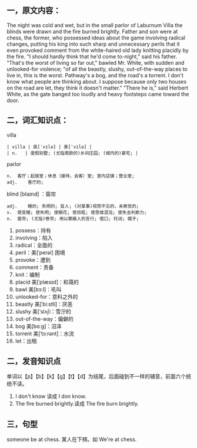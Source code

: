 ## 一，原文内容：
The night was cold and wet, but in the small parlor of Laburnum Villa the blinds were drawn and the fire burned brightly. Father and son were at chess, the former, who possessed ideas about the game involving radical changes, putting his king into such sharp and unnecessary perils that it even provoked comment from the white-haired old lady knitting placidly by the fire.
"I should hardly think that he'd come to-night," said his father.
"That's the worst of living so far out," bawled Mr. White, with sudden and unlooked-for violence; "of all the beastly, slushy, out-of-the-way places to live in, this is the worst. Pathway's a bog, and the road's a torrent. I don't know what people are thinking about. I suppose because only two houses on the road are let, they think it doesn't matter."
"There he is," said Herbert White, as the gate banged too loudly and heavy footsteps came toward the door.

## 二，词汇知识点：

villa

```
| villa | 英[ˈvɪlə] | 美[ˈvɪlə] |
| n.   | 度假别墅; (尤指南欧的)乡间庄园; (城内的)豪宅; |
```

parlor

```
n.	客厅；起居室；休息（接待，会客）室; 室内店铺；营业室;
adj.	客厅的;
```



blind [blaɪnd] ：窗帘

```
adj.	瞎的; 失明的; 盲人; (对某事)视而不见的，未察觉的;
v.	使变瞎; 使失明; 使眼花; 使目眩; 使思维混沌; 使失去判断力;
n.	窗帘; (尤指)卷帘; 用以蒙蔽人的言行; 借口; 托词; 幌子;
```



1. possess：持有
2. involving：陷入
3. radical：全面的
4. peril：美[ˈperəl] 困境
5. provoke：遭到
6. comment：责备
7. knit：编制
8. placid    美[ˈplæsɪd]：和蔼的 
9. bawl  美[bɔːl]：吼叫
10. unlooked-for：意料之外的
11. beastly  美[ˈbiːstli]：厌恶
12. slushy 美[ˈslʌʃi：雪泞的
13. out-of-the-way：偏僻的
14. bog  美[bɑːɡ]：沼泽
15. torrent 美[ˈtɔːrənt]：水流
16. let：出租

## 二，发音知识点
单词以【p】【b】【k】【g】【t】【d】为结尾，后面碰到不一样的辅音，前面六个统统不读。
1. I don't know 读成 I don know.
2. The fire burned brightly.读成 The fire burn brightly.

## 三，句型
someone be at chess. 某人在下棋。如 We're at chess.